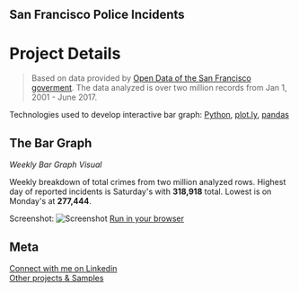 ## San Francisco Police Incidents

# Project Details

> Based on data provided by [Open Data of the San Francisco goverment](https://data.sfgov.org/Public-Safety/Police-Department-Incidents/tmnf-yvry). The data analyzed is over two million records from Jan 1, 2001 - June 2017.

Technologies used to develop interactive bar graph: [Python](https://www.python.org/), [plot.ly](https://plot.ly/), [pandas](https://pandas.pydata.org/) 
## The Bar Graph
*Weekly Bar Graph Visual*

Weekly breakdown of total crimes from two million analyzed rows. Highest day of reported incidents is Saturday's with **318,918** total. 
Lowest is on Monday's at **277,444**.

Screenshot:
![Screenshot](https://rawgit.com/drewfidizzle/incidents-sf-plotly/master/incident-sf.png)
[Run in your browser](https://rawgit.com/drewfidizzle/incidents-sf-plotly/master/incidents-sf.html)
## Meta
[Connect with me on Linkedin](www.linkedin.com/in/andrewfidel/) <br />
[Other projects & Samples](https://github.com/drewfidizzle)

